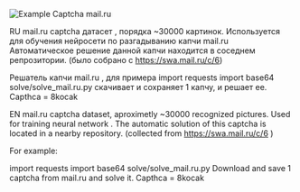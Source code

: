 ![Example Captcha mail.ru](https://swa.mail.ru/c/6)

RU
mail.ru captcha датасет , порядка ~30000 картинок. Используется для обучения нейросети по разгадыванию капчи mail.ru
Автоматическое решение данной капчи находится в соседнем репрозитории. (было собрано с https://swa.mail.ru/c/6)

Решатель капчи mail.ru , для примера
import requests
import base64
solve/solve_mail.ru.py
скачивает и сохраняет 1 капчу, и решает ее.
Capthca = 8kocak



EN
mail.ru captcha dataset, aproximetly ~30000 recognized pictures. Used for training neural network . The automatic solution of this captcha is located in a nearby repository. (collected from https://swa.mail.ru/c/6 )

For example:

import requests 
import base64
solve/solve_mail.ru.py
Download and save 1 captcha from mail.ru
and solve it. 
Capthca = 8kocak 